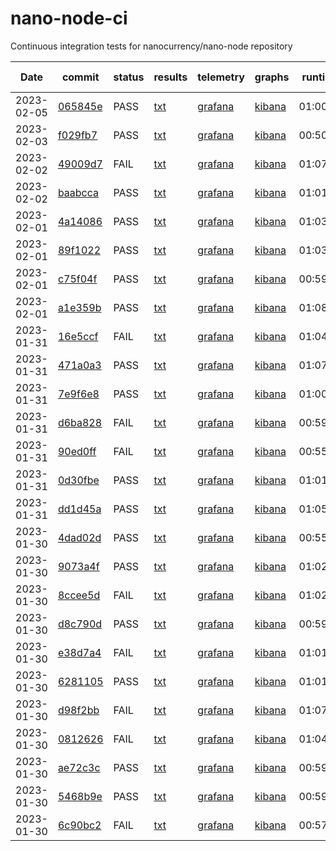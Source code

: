 # nano-node-ci

Continuous integration tests for nanocurrency/nano-node repository

|Date| commit| status | results | telemetry | graphs | runtime | test count | pass count |
|----|----|----|----|----|----|----|----|----|
|2023-02-05|[065845e](https://github.com/nanocurrency/nano-node/commit/065845e20afdab58befeb5a3df4e27c89568737a)| PASS |[txt](https://kutt.bnano.info/065845e20afdab58befeb5a3df4e27c89568737a_result)|[grafana](https://kutt.bnano.info/065845e20afdab58befeb5a3df4e27c89568737a)|[kibana](https://kutt.bnano.info/065845e20afdab58befeb5a3df4e27c89568737a_graphs)|01:00:58 | 23 | 23 |
|2023-02-03|[f029fb7](https://github.com/nanocurrency/nano-node/commit/f029fb7c60df64f3247e851cff3dc2e4fa9f54e5)| PASS |[txt](https://kutt.bnano.info/f029fb7c60df64f3247e851cff3dc2e4fa9f54e5_result)|[grafana](https://kutt.bnano.info/f029fb7c60df64f3247e851cff3dc2e4fa9f54e5)|[kibana](https://kutt.bnano.info/f029fb7c60df64f3247e851cff3dc2e4fa9f54e5_graphs)|00:50:11 | 8 | 8 |
|2023-02-02|[49009d7](https://github.com/nanocurrency/nano-node/commit/49009d77aedbeeacca686f29d7b9b778f7a013db)| FAIL |[txt](https://kutt.bnano.info/49009d77aedbeeacca686f29d7b9b778f7a013db_result)|[grafana](https://kutt.bnano.info/49009d77aedbeeacca686f29d7b9b778f7a013db)|[kibana](https://kutt.bnano.info/49009d77aedbeeacca686f29d7b9b778f7a013db_graphs)|01:07:31 | 15 | 14 |
|2023-02-02|[baabcca](https://github.com/nanocurrency/nano-node/commit/baabcca4260566d02815106f4d625f4771cca3df)| PASS |[txt](https://kutt.bnano.info/baabcca4260566d02815106f4d625f4771cca3df_result)|[grafana](https://kutt.bnano.info/baabcca4260566d02815106f4d625f4771cca3df)|[kibana](https://kutt.bnano.info/baabcca4260566d02815106f4d625f4771cca3df_graphs)|01:01:14 | 24 | 24 |
|2023-02-01|[4a14086](https://github.com/nanocurrency/nano-node/commit/4a14086454d991f6bc4c3f5b0685732682f623dc)| PASS |[txt](https://kutt.bnano.info/4a14086454d991f6bc4c3f5b0685732682f623dc_result)|[grafana](https://kutt.bnano.info/4a14086454d991f6bc4c3f5b0685732682f623dc)|[kibana](https://kutt.bnano.info/4a14086454d991f6bc4c3f5b0685732682f623dc_graphs)|01:03:53 | 24 | 24 |
|2023-02-01|[89f1022](https://github.com/nanocurrency/nano-node/commit/89f1022430491b51863fc12695a501da03caa918)| PASS |[txt](https://kutt.bnano.info/89f1022430491b51863fc12695a501da03caa918_result)|[grafana](https://kutt.bnano.info/89f1022430491b51863fc12695a501da03caa918)|[kibana](https://kutt.bnano.info/89f1022430491b51863fc12695a501da03caa918_graphs)|01:03:27 | 24 | 24 |
|2023-02-01|[c75f04f](https://github.com/nanocurrency/nano-node/commit/c75f04fcf157276cd72acf90f12bf272f86fcca2)| PASS |[txt](https://kutt.bnano.info/c75f04fcf157276cd72acf90f12bf272f86fcca2_result)|[grafana](https://kutt.bnano.info/c75f04fcf157276cd72acf90f12bf272f86fcca2)|[kibana](https://kutt.bnano.info/c75f04fcf157276cd72acf90f12bf272f86fcca2_graphs)|00:59:39 | 24 | 24 |
|2023-02-01|[a1e359b](https://github.com/nanocurrency/nano-node/commit/a1e359bae7a53de665c03b189a0ed9b6865689a6)| PASS |[txt](https://kutt.bnano.info/a1e359bae7a53de665c03b189a0ed9b6865689a6_result)|[grafana](https://kutt.bnano.info/a1e359bae7a53de665c03b189a0ed9b6865689a6)|[kibana](https://kutt.bnano.info/a1e359bae7a53de665c03b189a0ed9b6865689a6_graphs)|01:08:12 | 24 | 24 |
|2023-01-31|[16e5ccf](https://github.com/nanocurrency/nano-node/commit/16e5ccf20977c7e8bb8ef99a4bf9e97c42505e90)| FAIL |[txt](https://kutt.bnano.info/16e5ccf20977c7e8bb8ef99a4bf9e97c42505e90_result)|[grafana](https://kutt.bnano.info/16e5ccf20977c7e8bb8ef99a4bf9e97c42505e90)|[kibana](https://kutt.bnano.info/16e5ccf20977c7e8bb8ef99a4bf9e97c42505e90_graphs)|01:04:37 | 24 | 23 |
|2023-01-31|[471a0a3](https://github.com/nanocurrency/nano-node/commit/471a0a347a7f6a3b313f3fce556c5adabcca9bde)| PASS |[txt](https://kutt.bnano.info/471a0a347a7f6a3b313f3fce556c5adabcca9bde_result)|[grafana](https://kutt.bnano.info/471a0a347a7f6a3b313f3fce556c5adabcca9bde)|[kibana](https://kutt.bnano.info/471a0a347a7f6a3b313f3fce556c5adabcca9bde_graphs)|01:07:26 | 24 | 20 |
|2023-01-31|[7e9f6e8](https://github.com/nanocurrency/nano-node/commit/7e9f6e8db54acbef61330355df860a5f9855f3db)| PASS |[txt](https://kutt.bnano.info/7e9f6e8db54acbef61330355df860a5f9855f3db_result)|[grafana](https://kutt.bnano.info/7e9f6e8db54acbef61330355df860a5f9855f3db)|[kibana](https://kutt.bnano.info/7e9f6e8db54acbef61330355df860a5f9855f3db_graphs)|01:00:15 | 24 | 24 |
|2023-01-31|[d6ba828](https://github.com/nanocurrency/nano-node/commit/d6ba8282578a0c57997ed19f874717b57de430b2)| FAIL |[txt](https://kutt.bnano.info/d6ba8282578a0c57997ed19f874717b57de430b2_result)|[grafana](https://kutt.bnano.info/d6ba8282578a0c57997ed19f874717b57de430b2)|[kibana](https://kutt.bnano.info/d6ba8282578a0c57997ed19f874717b57de430b2_graphs)|00:59:29 | 23 | 22 |
|2023-01-31|[90ed0ff](https://github.com/nanocurrency/nano-node/commit/90ed0ffee46ecd9abcf2a53a8673fd44d90719f0)| FAIL |[txt](https://kutt.bnano.info/90ed0ffee46ecd9abcf2a53a8673fd44d90719f0_result)|[grafana](https://kutt.bnano.info/90ed0ffee46ecd9abcf2a53a8673fd44d90719f0)|[kibana](https://kutt.bnano.info/90ed0ffee46ecd9abcf2a53a8673fd44d90719f0_graphs)|00:55:31 | 12 | 11 |
|2023-01-31|[0d30fbe](https://github.com/nanocurrency/nano-node/commit/0d30fbed9b27a4447f2bf9cae0148ed9806677a9)| PASS |[txt](https://kutt.bnano.info/0d30fbed9b27a4447f2bf9cae0148ed9806677a9_result)|[grafana](https://kutt.bnano.info/0d30fbed9b27a4447f2bf9cae0148ed9806677a9)|[kibana](https://kutt.bnano.info/0d30fbed9b27a4447f2bf9cae0148ed9806677a9_graphs)|01:01:59 | 24 | 24 |
|2023-01-31|[dd1d45a](https://github.com/nanocurrency/nano-node/commit/dd1d45a2972cf4bc50fc4b5e277b59ead2d7393e)| PASS |[txt](https://kutt.bnano.info/dd1d45a2972cf4bc50fc4b5e277b59ead2d7393e_result)|[grafana](https://kutt.bnano.info/dd1d45a2972cf4bc50fc4b5e277b59ead2d7393e)|[kibana](https://kutt.bnano.info/dd1d45a2972cf4bc50fc4b5e277b59ead2d7393e_graphs)|01:05:10 | 24 | 24 |
|2023-01-30|[4dad02d](https://github.com/nanocurrency/nano-node/commit/4dad02d26417bea224cf2ab0597cd6189d8abda8)| PASS |[txt](https://kutt.bnano.info/4dad02d26417bea224cf2ab0597cd6189d8abda8_result)|[grafana](https://kutt.bnano.info/4dad02d26417bea224cf2ab0597cd6189d8abda8)|[kibana](https://kutt.bnano.info/4dad02d26417bea224cf2ab0597cd6189d8abda8_graphs)|00:55:14 | 22 | 22 |
|2023-01-30|[9073a4f](https://github.com/nanocurrency/nano-node/commit/9073a4fa0d724514b00f5baeab901fb426042262)| PASS |[txt](https://kutt.bnano.info/9073a4fa0d724514b00f5baeab901fb426042262_result)|[grafana](https://kutt.bnano.info/9073a4fa0d724514b00f5baeab901fb426042262)|[kibana](https://kutt.bnano.info/9073a4fa0d724514b00f5baeab901fb426042262_graphs)|01:02:35 | 24 | 24 |
|2023-01-30|[8ccee5d](https://github.com/nanocurrency/nano-node/commit/8ccee5d59903f9569f9270f80798f52fb281f73b)| FAIL |[txt](https://kutt.bnano.info/8ccee5d59903f9569f9270f80798f52fb281f73b_result)|[grafana](https://kutt.bnano.info/8ccee5d59903f9569f9270f80798f52fb281f73b)|[kibana](https://kutt.bnano.info/8ccee5d59903f9569f9270f80798f52fb281f73b_graphs)|01:02:41 | 24 | 23 |
|2023-01-30|[d8c790d](https://github.com/nanocurrency/nano-node/commit/d8c790df9ca4a3c89b2b41691224e3a415a09fa6)| PASS |[txt](https://kutt.bnano.info/d8c790df9ca4a3c89b2b41691224e3a415a09fa6_result)|[grafana](https://kutt.bnano.info/d8c790df9ca4a3c89b2b41691224e3a415a09fa6)|[kibana](https://kutt.bnano.info/d8c790df9ca4a3c89b2b41691224e3a415a09fa6_graphs)|00:59:51 | 24 | 24 |
|2023-01-30|[e38d7a4](https://github.com/nanocurrency/nano-node/commit/e38d7a4d5c997b77317f274cde195b95c94c5f89)| FAIL |[txt](https://kutt.bnano.info/e38d7a4d5c997b77317f274cde195b95c94c5f89_result)|[grafana](https://kutt.bnano.info/e38d7a4d5c997b77317f274cde195b95c94c5f89)|[kibana](https://kutt.bnano.info/e38d7a4d5c997b77317f274cde195b95c94c5f89_graphs)|01:01:46 | 23 | 22 |
|2023-01-30|[6281105](https://github.com/nanocurrency/nano-node/commit/62811054380185c376df600501d22101b389d975)| PASS |[txt](https://kutt.bnano.info/62811054380185c376df600501d22101b389d975_result)|[grafana](https://kutt.bnano.info/62811054380185c376df600501d22101b389d975)|[kibana](https://kutt.bnano.info/62811054380185c376df600501d22101b389d975_graphs)|01:01:52 | 24 | 24 |
|2023-01-30|[d98f2bb](https://github.com/nanocurrency/nano-node/commit/d98f2bbee137f8cc3fc8a70138ace46c23bd5504)| FAIL |[txt](https://kutt.bnano.info/d98f2bbee137f8cc3fc8a70138ace46c23bd5504_result)|[grafana](https://kutt.bnano.info/d98f2bbee137f8cc3fc8a70138ace46c23bd5504)|[kibana](https://kutt.bnano.info/d98f2bbee137f8cc3fc8a70138ace46c23bd5504_graphs)|01:07:39 | 24 | 23 |
|2023-01-30|[0812626](https://github.com/nanocurrency/nano-node/commit/0812626aee6dfba2a78ab33ac7fae2b987958285)| FAIL |[txt](https://kutt.bnano.info/0812626aee6dfba2a78ab33ac7fae2b987958285_result)|[grafana](https://kutt.bnano.info/0812626aee6dfba2a78ab33ac7fae2b987958285)|[kibana](https://kutt.bnano.info/0812626aee6dfba2a78ab33ac7fae2b987958285_graphs)|01:04:38 | 23 | 22 |
|2023-01-30|[ae72c3c](https://github.com/nanocurrency/nano-node/commit/ae72c3cc1eb576de635b84ef81fce8107b544e50)| PASS |[txt](https://kutt.bnano.info/ae72c3cc1eb576de635b84ef81fce8107b544e50_result)|[grafana](https://kutt.bnano.info/ae72c3cc1eb576de635b84ef81fce8107b544e50)|[kibana](https://kutt.bnano.info/ae72c3cc1eb576de635b84ef81fce8107b544e50_graphs)|00:59:40 | 24 | 24 |
|2023-01-30|[5468b9e](https://github.com/nanocurrency/nano-node/commit/5468b9e40a284407194a4507cb483038a173eaf9)| PASS |[txt](https://kutt.bnano.info/5468b9e40a284407194a4507cb483038a173eaf9_result)|[grafana](https://kutt.bnano.info/5468b9e40a284407194a4507cb483038a173eaf9)|[kibana](https://kutt.bnano.info/5468b9e40a284407194a4507cb483038a173eaf9_graphs)|00:59:35 | 24 | 24 |
|2023-01-30|[6c90bc2](https://github.com/nanocurrency/nano-node/commit/6c90bc220c7f6ff9fe64b1244267dc8d27882d4f)| FAIL |[txt](https://kutt.bnano.info/6c90bc220c7f6ff9fe64b1244267dc8d27882d4f_result)|[grafana](https://kutt.bnano.info/6c90bc220c7f6ff9fe64b1244267dc8d27882d4f)|[kibana](https://kutt.bnano.info/6c90bc220c7f6ff9fe64b1244267dc8d27882d4f_graphs)|00:57:43 | 24 | 23 |

